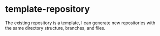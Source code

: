 # template-repository
The existing repository is a template, I can generate new repositories with the same directory structure, branches, and files.
